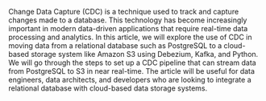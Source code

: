 Change Data Capture (CDC) is a technique used to track and capture changes made to a database. This technology has become increasingly important in modern data-driven applications that require real-time data processing and analytics. In this article, we will explore the use of CDC in moving data from a relational database such as PostgreSQL to a cloud-based storage system like Amazon S3 using Debezium, Kafka, and Python. We will go through the steps to set up a CDC pipeline that can stream data from PostgreSQL to S3 in near real-time. The article will be useful for data engineers, data architects, and developers who are looking to integrate a relational database with cloud-based data storage systems.

